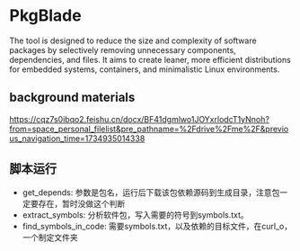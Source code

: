 # PkgBlade
The tool is designed to reduce the size and complexity of software packages by selectively removing unnecessary components, dependencies, and files. It aims to create leaner, more efficient distributions for embedded systems, containers, and minimalistic Linux environments.

## background materials
https://cqz7s0ibqo2.feishu.cn/docx/BF41dgmlwo1JOYxrlodcT1yNnoh?from=space_personal_filelist&pre_pathname=%2Fdrive%2Fme%2F&previous_navigation_time=1734935014338

## 脚本运行
+ get_depends: 参数是包名，运行后下载该包依赖源码到生成目录，注意包一定要存在，暂时没做这个判断
+ extract_symbols: 分析软件包，写入需要的符号到symbols.txt。
+ find_symbols_in_code: 需要symbols.txt，以及依赖的目标文件，在curl_o，一个制定文件夹